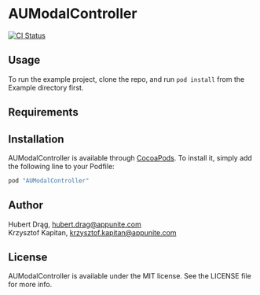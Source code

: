 # AUModalController

[![CI Status](http://img.shields.io/travis/Krzysztof/AUModalController.svg?style=flat)](https://travis-ci.org/Krzysztof/AUModalController)

## Usage

To run the example project, clone the repo, and run `pod install` from the Example directory first.

## Requirements

## Installation

AUModalController is available through [CocoaPods](http://cocoapods.org). To install
it, simply add the following line to your Podfile:

```ruby
pod "AUModalController"
```

## Author
Hubert Drąg, hubert.drag@appunite.com <br>
Krzysztof Kapitan, krzysztof.kapitan@appunite.com

## License

AUModalController is available under the MIT license. See the LICENSE file for more info.

